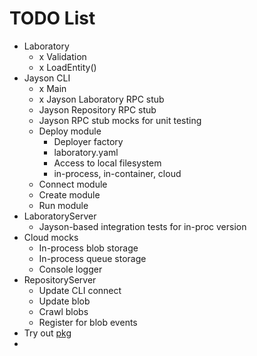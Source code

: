 # TODO List

* Laboratory
  * x Validation
  * x LoadEntity()
* Jayson CLI
  * x Main
  * x Jayson Laboratory RPC stub
  * Jayson Repository RPC stub
  * Jayson RPC stub mocks for unit testing
  * Deploy module
    * Deployer factory
    * laboratory.yaml
    * Access to local filesystem
    * in-process, in-container, cloud
  * Connect module
  * Create module
  * Run module
* LaboratoryServer
  * Jayson-based integration tests for in-proc version
* Cloud mocks
  * In-process blob storage
  * In-process queue storage
  * Console logger
* RepositoryServer
  * Update CLI connect
  * Update blob
  * Crawl blobs
  * Register for blob events
* Try out [pkg](https://www.npmjs.com/package/pkg)
* 